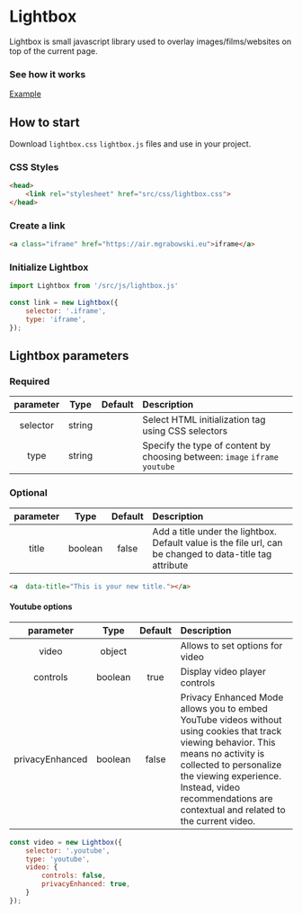 # Lightbox
Lightbox is small javascript library used to overlay images/films/websites on top of the current page.

### See how it works
<a href="https://lightbox.mgrabowski.eu/" target="_blank">Example</a>

## How to start
Download `lightbox.css` `lightbox.js` files and use in your project.

### CSS Styles
```html
<head>
	<link rel="stylesheet" href="src/css/lightbox.css">
</head>
```
### Create a link
```html
<a class="iframe" href="https://air.mgrabowski.eu">iframe</a>
```

### Initialize Lightbox
```javascript
import Lightbox from '/src/js/lightbox.js'
 
const link = new Lightbox({
 	selector: '.iframe',
 	type: 'iframe',
});
```

## Lightbox parameters
### Required
| parameter        | Type           | Default  | Description |
| :---------------: |:-------------:| :--------:|:-------------|
| selector | string | | Select HTML initialization tag using CSS selectors |
| type | string | | Specify the type of content by choosing between: `image`  `iframe`  `youtube` |

### Optional
| parameter        | Type           | Default  | Description |
| :---------------: |:-------------:| :--------:|:-------------|
| title | boolean | false | Add a title under the lightbox. Default value is the file url, can be changed to data-title tag attribute |
```html
<a  data-title="This is your new title."></a>
```
#### Youtube options
| parameter        | Type           | Default  | Description |
| :---------------: |:-------------:| :--------:|:-------------|
| video | object |  | Allows to set options for video |
| controls | boolean | true  | Display video player controls |
| privacyEnhanced | boolean | false  | Privacy Enhanced Mode allows you to embed YouTube videos without using cookies that track viewing behavior. This means no activity is collected to personalize the viewing experience. Instead, video recommendations are contextual and related to the current video. |
```javascript
const video = new Lightbox({
    selector: '.youtube',
    type: 'youtube',
    video: {
    	controls: false,
    	privacyEnhanced: true,
    }
});
```
